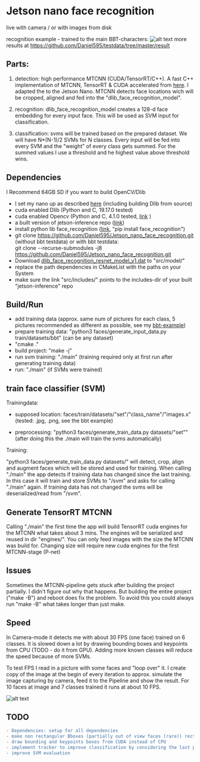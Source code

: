 # Jetson nano face recognition

live with camera / or with images from disk

recognition example - trained to the main BBT-characters:
![alt text](https://github.com/Daniel595/testdata/blob/master/result/13.png)
more results at https://github.com/Daniel595/testdata/tree/master/result


## Parts:

1. detection: high performance MTCNN  (CUDA/TensorRT/C++). A fast C++ implementation of MTCNN, TensorRT & CUDA accelerated from [here](https://github.com/PKUZHOU/MTCNN_FaceDetection_TensorRT). I adapted the to the Jetson Nano. MTCNN detects face locations wich will be cropped, aligned and fed into the "dlib_face_recognition_model". 

2. recognition: dlib_face_recognition_model creates a 128-d face embedding for every input face. This will be used as SVM input for classification.

3. classification: svms will be trained based on the prepared dataset. We will have N*(N-1)/2 SVMs for N classes. Every input will be fed into every SVM and the "weight" of every class gets summed. For the summed values I use a threshold and he highest value above threshold wins.


## Dependencies
I Recommend 64GB SD if you want to build OpenCV/Dlib

- I set my nano up as described [here](https://medium.com/@ageitgey/build-a-hardware-based-face-recognition-system-for-150-with-the-nvidia-jetson-nano-and-python-a25cb8c891fd) (including building Dlib from source)
- cuda enabled Dlib (Python and C, 19.17.0 tested)
- cuda enabled Opencv (Python and C, 4.1.0 tested, [link](https://github.com/mdegans/nano_build_opencv) )
- a built version of jetson-inference repo ([link](https://github.com/dusty-nv/jetson-inference))
- install python lib face_recognition ([link](https://pypi.org/project/face_recognition/), "pip install face_recognition")
- git clone https://github.com/Daniel595/Jetson_nano_face_recognition.git (without bbt testdata)
        or with bbt testdata:        
        git clone --recurse-submodules -j8 https://github.com/Daniel595/Jetson_nano_face_recognition.git
- Download [dlib_face_recognition_resnet_model_v1.dat](https://github.com/davisking/dlib-models/blob/master/dlib_face_recognition_resnet_model_v1.dat.bz2) to "src/model/"
- replace the path dependencies in CMakeList with the paths on your System
- make sure the link "src/includes/" points to the includes-dir of your built "jetson-inference" repo


## Build/Run

- add training data (approx. same num of pictures for each class, 5 pictures recommended as different as possible, see my [bbt-example](https://github.com/Daniel595/Jetson_nano_face_recognition/tree/master/faces/train/datasets/bbt))  
- prepare training data: "python3 faces/generate_input_data.py train/datasets/bbt" (can be any dataset) 
- "cmake ."
- build project: "make -j"
- run svm training: "./main" (training required only at first run after generating training data)
- run: "./main" (if SVMs were trained)


## train face classifier (SVM) 

Trainingdata:

- supposed location: faces/train/datasets/"set"/"class_name"/"images.x"  (tested: .jpg, .png, see the bbt example)    
        
- preprocessing: "python3 faces/generate_train_data.py datasets/"set""   
                (after doing this the ./main will train the svms automatically)
    
Training:

"python3 faces/generate_train_data.py datasets/<set>" will detect, crop, align and augment faces which will be stored and used for training. When calling "./main" the app detects if training data has changed since the last training. In this case it will train and store SVMs to "/svm" and asks for calling "./main" again. If training data has not changed the svms will be deserialized/read from "/svm".

    
## Generate TensorRT MTCNN

Calling "./main" the first time the app will build TensorRT cuda engines for the MTCNN what takes about 3 mins. The engines will be serialized and reused in dir "engines/". You can only feed images with the size the MTCNN was build for. Changing size will require new cuda engines for the first MTCNN-stage (P-net)


## Issues

Sometimes the MTCNN-pipeline gets stuck after building the project partially. I didn't figure out why that happens. But building the entire project ("make -B") and reboot does fix the problem. To avoid this you could always run "make -B" what takes longer than just make.


## Speed

In Camera-mode it detects me with about 30 FPS (one face) trained on 6 classes. It is slowed down a lot by drawing bounding boxes and keypoints from CPU (TODO - do it from GPU). Adding more known classes will reduce the speed because of more SVMs.

To test FPS I read in a picture with some faces and "loop over" it. I create copy of the image at the begin of every iteration to approx. simulate the image capturing by camera, feed it to the Pipeline and show the result. For 10 faces at image and 7 classes trained it runs at about 10 FPS.

![alt text](https://github.com/Daniel595/Jetson_nano_face_recognition/blob/master/pictures/fps/result_10.png)




## TODO
```diff
- Dependencies: setup for all dependencies
- make non rectangular Bboxes (partially out of view faces (rare)) rectangular befor resizing to keep ratio 
- draw bounding and keypoints boxes from CUDA instead of CPU
- implement tracker to improve classification by considering the last predictions for the tracked face
- improve SVM evaluation
```
